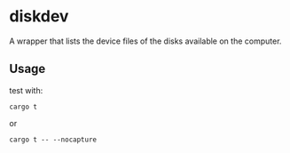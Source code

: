 # diskdev

A wrapper that lists the device files of the disks available on the computer.

## Usage
test with:

`cargo t`

or 

`cargo t -- --nocapture`
